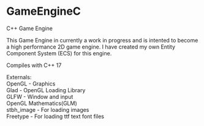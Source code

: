 # GameEngineC
C++ Game Engine

This Game Engine in currently a work in progress and is intented to become a high performance 2D game engine. I have created my own Entity Component System (ECS) for this engine.

Compiles with C++ 17

Externals:  
OpenGL		- Graphics  
Glad		- OpenGL Loading Library  
GLFW		- Window and input  
OpenGL Mathematics(GLM)  
stbh_image		- For loading images  
Freetype		- For loading ttf text font files  
